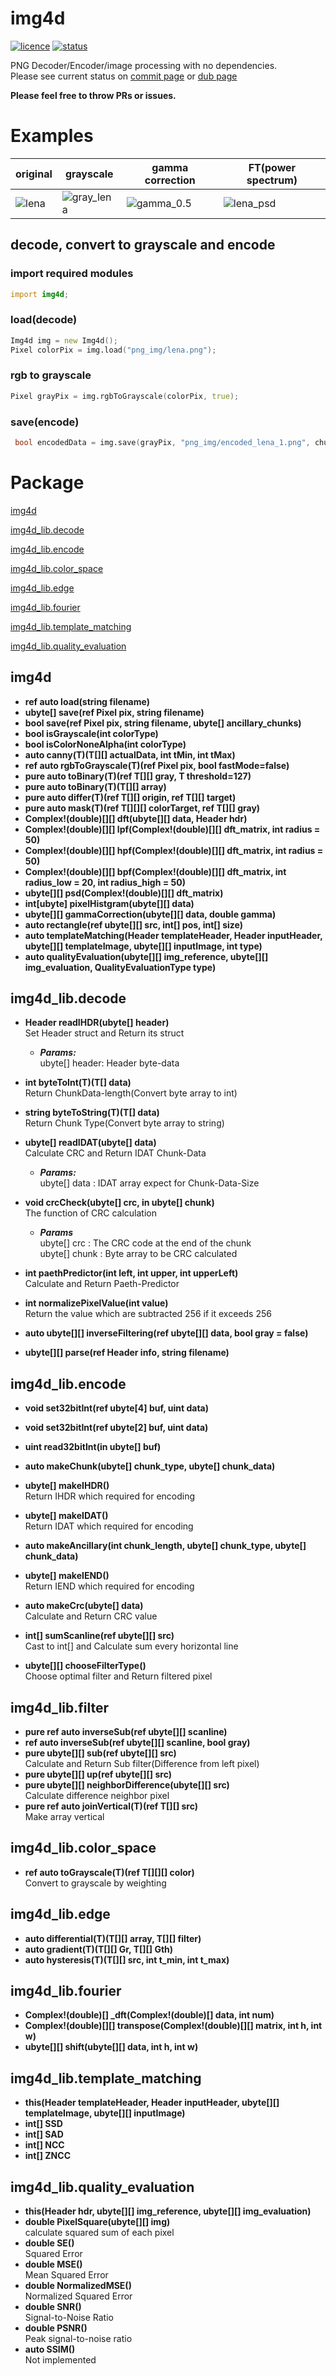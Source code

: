# img4d  
[![licence](https://img.shields.io/github/license/DYGV/img4d.svg)](https://img.shields.io/github/license/DYGV/img4d.svg) 
[![status](https://travis-ci.org/DYGV/img4d.svg?branch=master)](https://travis-ci.org/DYGV/img4d) 

PNG Decoder/Encoder/image processing with no dependencies.  
Please see current status on [commit page](https://github.com/DYGV/img4d/commits/master) or [dub page](https://code.dlang.org/packages/img4d)  

**Please feel free to throw PRs or issues.**  

# Examples  
|original|grayscale|gamma correction|FT(power spectrum)|
|---|---|---|---|
|![lena](https://user-images.githubusercontent.com/8480644/65213958-208c2e80-dae3-11e9-9bb4-fc5b7b2618f3.png)|![gray_lena](https://user-images.githubusercontent.com/8480644/65214007-4285b100-dae3-11e9-95b8-d5863a2c0369.png)|![gamma_0.5](https://user-images.githubusercontent.com/8480644/65214075-7eb91180-dae3-11e9-950f-3d48cef34447.png)|![lena_psd](https://user-images.githubusercontent.com/8480644/65214083-8aa4d380-dae3-11e9-9fe8-b51dd6c7a582.png)|
## decode, convert to grayscale and encode
### import required modules
```D
import img4d;
```
### load(decode)
```D
Img4d img = new Img4d();
Pixel colorPix = img.load("png_img/lena.png");
```
### rgb to grayscale
```D
Pixel grayPix = img.rgbToGrayscale(colorPix, true);
```
### 
### save(encode)
```D
 bool encodedData = img.save(grayPix, "png_img/encoded_lena_1.png", chunk);
```    
# Package  
 [img4d](https://github.com/DYGV/img4d/blob/master/README.md#img4d)  
 
 [img4d_lib.decode](https://github.com/DYGV/img4d/blob/master/README.md#img4d_libdecode)  
 
 [img4d_lib.encode](https://github.com/DYGV/img4d/blob/master/README.md#img4d_libencode)  
 
 [img4d_lib.color_space](https://github.com/DYGV/img4d/blob/master/README.md#img4d_libcolor_space)  
 
 [img4d_lib.edge](https://github.com/DYGV/img4d/blob/master/README.md#img4d_libedge)  
 
 [img4d_lib.fourier](https://github.com/DYGV/img4d/blob/master/README.md#img4d_libfourier) 
 
 [img4d_lib.template_matching](https://github.com/DYGV/img4d/blob/master/README.md#img4d_libtemplate_matching) 
   
[img4d_lib.quality_evaluation](https://github.com/DYGV/img4d/blob/master/README.md#img4d_libquality_evaluation) 
   
## img4d
-  **ref auto load(string filename)**  
-  **ubyte[] save(ref Pixel pix, string filename)**  
-  **bool save(ref Pixel pix, string filename, ubyte[] ancillary_chunks)** 
-  **bool isGrayscale(int colorType)**
-  **bool isColorNoneAlpha(int colorType)**
-  **auto canny(T)(T[][] actualData, int tMin, int tMax)**  
-  **ref auto rgbToGrayscale(T)(ref Pixel pix, bool fastMode=false)**  
-  **pure auto toBinary(T)(ref T[][] gray, T threshold=127)**  
-  **pure auto toBinary(T)(T[][] array)**  
-  **pure auto differ(T)(ref T[][] origin, ref T[][] target)**  
-  **pure auto mask(T)(ref T[][][] colorTarget, ref T[][] gray)**  
-  **Complex!(double)[][] dft(ubyte[][] data, Header hdr)** 
-  **Complex!(double)[][] lpf(Complex!(double)[][] dft_matrix, int radius = 50)** 
-  **Complex!(double)[][] hpf(Complex!(double)[][] dft_matrix, int radius = 50)** 
-  **Complex!(double)[][] bpf(Complex!(double)[][] dft_matrix, int radius_low = 20, int radius_high = 50)** 
-  **ubyte[][] psd(Complex!(double)[][] dft_matrix)** 
-  **int[ubyte] pixelHistgram(ubyte[][] data)** 
-  **ubyte[][] gammaCorrection(ubyte[][] data, double gamma)** 
-  **auto rectangle(ref ubyte[][] src, int[] pos, int[] size)** 
-  **auto templateMatching(Header templateHeader, Header inputHeader, ubyte[][] templateImage, ubyte[][] inputImage, int type)** 
-  **auto qualityEvaluation(ubyte[][] img_reference, ubyte[][] img_evaluation, QualityEvaluationType type)**  
  
## img4d_lib.decode  
-  **Header readIHDR(ubyte[] header)**  
Set Header struct and Return its struct  
   - ***Params:***  
ubyte[] header: Header byte-data  
  
- **int byteToInt(T)(T[] data)**  
Return ChunkData-length(Convert byte array to int)   
  
- **string byteToString(T)(T[] data)**  
Return Chunk Type(Convert byte array to string)   
  
- **ubyte[] readIDAT(ubyte[] data)**  
Calculate CRC and Return IDAT Chunk-Data  
   - ***Params:***  
ubyte[] data : IDAT array expect for Chunk-Data-Size  
  
- **void crcCheck(ubyte[] crc, in ubyte[] chunk)**  
The function of CRC calculation  
  - ***Params***  
ubyte[] crc : The CRC code at the end of the chunk  
ubyte[] chunk : Byte array to be CRC calculated  
  
- **int paethPredictor(int left, int upper, int upperLeft)**  
Calculate and Return Paeth-Predictor  
- **int normalizePixelValue(int value)**  
Return the value which are subtracted 256 if it exceeds 256  
- **auto ubyte[][] inverseFiltering(ref ubyte[][] data, bool gray = false)**  
- **ubyte[][] parse(ref Header info, string filename)**  
## img4d_lib.encode  

-  **void set32bitInt(ref ubyte[4] buf, uint data)** 
-  **void set32bitInt(ref ubyte[2] buf, uint data)** 
-  **uint read32bitInt(in ubyte[] buf)** 
-  **auto makeChunk(ubyte[] chunk_type, ubyte[] chunk_data)**
-  **ubyte[] makeIHDR()**  
Return IHDR which required for encoding  
- **ubyte[] makeIDAT()**  
Return IDAT which required for encoding  
- **auto makeAncillary(int chunk_length, ubyte[] chunk_type, ubyte[] chunk_data)**  
- **ubyte[] makeIEND()**  
Return IEND which required for encoding  
- **auto makeCrc(ubyte[] data)**  
Calculate and Return CRC value  

- **int[] sumScanline(ref ubyte[][] src)**  
Cast to int[] and Calculate sum every horizontal line  
- **ubyte[][] chooseFilterType()**  
Choose optimal filter and Return filtered pixel

## img4d_lib.filter  
- **pure ref auto inverseSub(ref ubyte[][] scanline)**  
- **ref auto inverseSub(ref ubyte[][] scanline, bool gray)**
- **pure ubyte[][] sub(ref ubyte[][] src)**  
Calculate and Return Sub filter(Difference from left pixel)
- **pure ubyte[][] up(ref ubyte[][] src)**  
- **pure ubyte[][] neighborDifference(ubyte[][] src)**  
Calculate difference neighbor pixel
- **pure ref auto joinVertical(T)(ref T[][] src)**  
Make array vertical
 
## img4d_lib.color_space  
- **ref auto toGrayscale(T)(ref T[][][] color)**  
Convert to grayscale by weighting  
## img4d_lib.edge  
- **auto differential(T)(T[][] array, T[][] filter)**  
- **auto gradient(T)(T[][] Gr, T[][] Gth)**  
- **auto hysteresis(T)(T[][] src, int t_min, int t_max)**  
 
## img4d_lib.fourier  
-  **Complex!(double)[] _dft(Complex!(double)[] data, int num)**  
-  **Complex!(double)[][] transpose(Complex!(double)[][] matrix, int h, int w)** 
-  **ubyte[][] shift(ubyte[][] data, int h, int w)**  
 
## img4d_lib.template_matching
-  **this(Header templateHeader, Header inputHeader, ubyte[][] templateImage, ubyte[][] inputImage)**  
-  **int[] SSD**  
-  **int[] SAD**  
-  **int[] NCC**  
-  **int[] ZNCC**  

## img4d_lib.quality_evaluation
-  **this(Header hdr, ubyte[][] img_reference, ubyte[][] img_evaluation)**  
-  **double PixelSquare(ubyte[][] img)**  
calculate squared sum of each pixel
-  **double SE()**  
Squared Error
-  **double MSE()**  
Mean Squared Error
-  **double NormalizedMSE()**  
Normalized Squared Error
-  **double SNR()**  
Signal-to-Noise Ratio
-  **double PSNR()**  
Peak signal-to-noise ratio
-  **auto SSIM()**  
Not implemented
